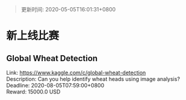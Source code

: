 > 更新时间: 2020-05-05T16:01:31+0800 

# 新上线比赛


## Global Wheat Detection 
Link: https://www.kaggle.com/c/global-wheat-detection  
Description: Can you help identify wheat heads using image analysis?  
Deadline: 2020-08-05T07:59:00+0800  
Reward: 15000.0 USD  

